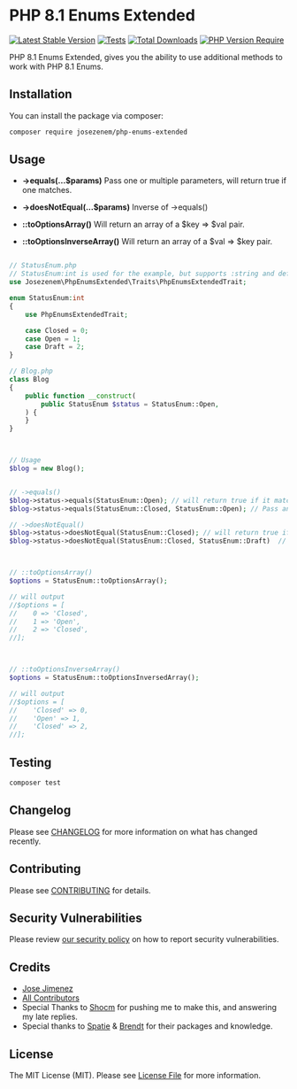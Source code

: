 # PHP 8.1 Enums Extended

[![Latest Stable Version](http://poser.pugx.org/josezenem/php-enums-extended/v)](https://packagist.org/packages/josezenem/php-enums-extended)
[![Tests](https://github.com/josezenem/php-enums-extended/actions/workflows/run-tests.yml/badge.svg?branch=main)](https://github.com/josezenem/php-enums-extended/actions/workflows/run-tests.yml)
[![Total Downloads](https://img.shields.io/packagist/dt/josezenem/php-enums-extended.svg?style=flat-square)](https://packagist.org/packages/josezenem/php-enums-extended)
[![PHP Version Require](http://poser.pugx.org/josezenem/php-enums-extended/require/php)](https://packagist.org/packages/josezenem/php-enums-extended)

PHP 8.1 Enums Extended, gives you the ability to use additional methods to work with PHP 8.1 Enums.

## Installation

You can install the package via composer:

```bash
composer require josezenem/php-enums-extended
```

## Usage

* **->equals(...$params)** Pass one or multiple parameters, will return true if one matches.
* **->doesNotEqual(...$params)** Inverse of ->equals()


* **::toOptionsArray()** Will return an array of a $key => $val pair.
* **::toOptionsInverseArray()** Will return an array of a $val => $key pair.

```php

// StatusEnum.php
// StatusEnum:int is used for the example, but supports :string and default of just StatusEnum
use Josezenem\PhpEnumsExtended\Traits\PhpEnumsExtendedTrait;

enum StatusEnum:int
{
    use PhpEnumsExtendedTrait;

    case Closed = 0;
    case Open = 1;
    case Draft = 2;
}

// Blog.php
class Blog
{
    public function __construct(
        public StatusEnum $status = StatusEnum::Open,
    ) {
    }
}



// Usage
$blog = new Blog();


// ->equals()
$blog->status->equals(StatusEnum::Open); // will return true if it matches
$blog->status->equals(StatusEnum::Closed, StatusEnum::Open); // Pass any number of params, will return true if it matches any of the parameters

// ->doesNotEqual()
$blog->status->doesNotEqual(StatusEnum::Closed); // will return true if it does not match
$blog->status->doesNotEqual(StatusEnum::Closed, StatusEnum::Draft)  // Pass any number of params, will return true if it does not match any of the parameters



// ::toOptionsArray()
$options = StatusEnum::toOptionsArray();

// will output
//$options = [
//    0 => 'Closed',
//    1 => 'Open',
//    2 => 'Closed',
//];



// ::toOptionsInverseArray()
$options = StatusEnum::toOptionsInversedArray();

// will output
//$options = [
//    'Closed' => 0,
//    'Open' => 1,
//    'Closed' => 2,
//];

```

## Testing

```bash
composer test
```

## Changelog

Please see [CHANGELOG](CHANGELOG.md) for more information on what has changed recently.

## Contributing

Please see [CONTRIBUTING](.github/CONTRIBUTING.md) for details.

## Security Vulnerabilities

Please review [our security policy](../../security/policy) on how to report security vulnerabilities.

## Credits

- [Jose Jimenez](https://github.com/josezenem)
- [All Contributors](../../contributors)
- Special Thanks to [Shocm](https://twitter.com/shocm) for pushing me to make this, and answering my late replies.
- Special thanks to [Spatie](https://spatie.be) & [Brendt](https://stitcher.io) for their packages and knowledge.

## License

The MIT License (MIT). Please see [License File](LICENSE.md) for more information.
